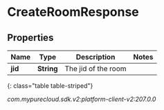 # CreateRoomResponse


## Properties

| Name | Type | Description | Notes |
| ------------ | ------------- | ------------- | ------------- |
| **jid** | **String** | The jid of the room |  |
{: class="table table-striped"}




_com.mypurecloud.sdk.v2:platform-client-v2:207.0.0_
